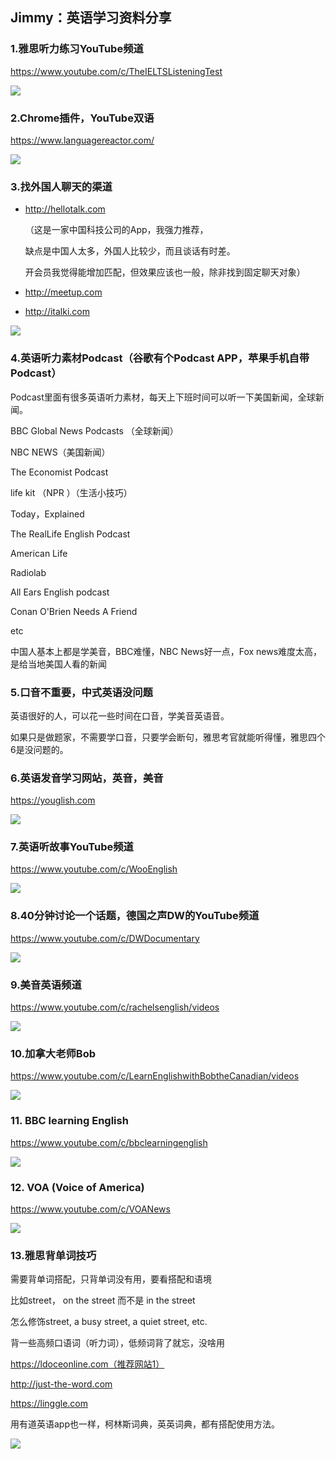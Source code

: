 ## Jimmy：英语学习资料分享

### 1.雅思听力练习YouTube频道

https://www.youtube.com/c/TheIELTSListeningTest

![](https://pbs.twimg.com/media/FUkyx4FUUAEjQBr?format=jpg&name=900x900)

### 2.Chrome插件，YouTube双语

https://www.languagereactor.com/

![](https://pbs.twimg.com/media/FTxPe5IagAAqsw1?format=jpg&name=small)

### 3.找外国人聊天的渠道

- http://hellotalk.com 

  （这是一家中国科技公司的App，我强力推荐，

  缺点是中国人太多，外国人比较少，而且谈话有时差。

  开会员我觉得能增加匹配，但效果应该也一般，除非找到固定聊天对象）

- http://meetup.com

- http://italki.com

![](https://pbs.twimg.com/media/FUkzHrrUYAEcQ_H?format=jpg&name=small)

### 4.英语听力素材Podcast（谷歌有个Podcast APP，苹果手机自带Podcast）

Podcast里面有很多英语听力素材，每天上下班时间可以听一下美国新闻，全球新闻。

BBC Global News Podcasts （全球新闻）

NBC NEWS（美国新闻）

The Economist Podcast 

life kit （NPR ）（生活小技巧）

 Today，Explained 

The RealLife English Podcast 

American Life 

Radiolab 

All Ears English podcast 

Conan O'Brien Needs A Friend 

etc 

中国人基本上都是学美音，BBC难懂，NBC News好一点，Fox news难度太高，是给当地美国人看的新闻

### 5.口音不重要，中式英语没问题

英语很好的人，可以花一些时间在口音，学美音英语音。

如果只是做题家，不需要学口音，只要学会断句，雅思考官就能听得懂，雅思四个6是没问题的。

### 6.英语发音学习网站，英音，美音

https://youglish.com

![](https://pbs.twimg.com/media/FTfS-PEVUAAylE9?format=jpg&name=small)

### 7.英语听故事YouTube频道

https://www.youtube.com/c/WooEnglish

![](https://pbs.twimg.com/media/FUkz7YqVsAAyMKE?format=jpg&name=small)

### 8.40分钟讨论一个话题，德国之声DW的YouTube频道

https://www.youtube.com/c/DWDocumentary

![](https://pbs.twimg.com/media/FUk1YfVUEAET4yN?format=jpg&name=medium)

### 9.美音英语频道 

https://www.youtube.com/c/rachelsenglish/videos

![](https://pbs.twimg.com/media/FUkznPFUYAEHCuq?format=jpg&name=900x900)

### 10.加拿大老师Bob

https://www.youtube.com/c/LearnEnglishwithBobtheCanadian/videos

![](https://pbs.twimg.com/media/FUk1h6fUYAAw8hQ?format=jpg&name=medium)

### 11. BBC learning English

https://www.youtube.com/c/bbclearningenglish

![](https://pbs.twimg.com/media/FUk1m9dUYAA3eMX?format=jpg&name=small)

### 12. VOA (Voice of America)

https://www.youtube.com/c/VOANews

![](https://pbs.twimg.com/media/FUk1tzSVIAEFRIC?format=jpg&name=small)

### 13.雅思背单词技巧

需要背单词搭配，只背单词没有用，要看搭配和语境 

比如street， on the street 而不是 in the street 

怎么修饰street,  a busy street, a quiet street, etc. 

背一些高频口语词（听力词），低频词背了就忘，没啥用

 https://ldoceonline.com（推荐网站1） 

http://just-the-word.com

 https://linggle.com

用有道英语app也一样，柯林斯词典，英英词典，都有搭配使用方法。

![](https://pbs.twimg.com/media/FTRUzdoUUAAQ2Bu?format=jpg&name=small)
